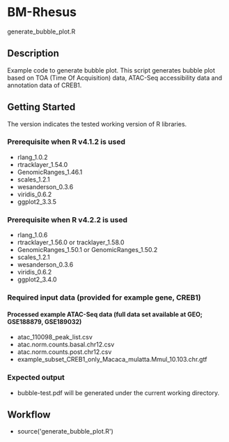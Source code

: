 # BM-Rhesus

generate_bubble_plot.R

## Description

Example code to generate bubble plot. 
This script generates bubble plot based on TOA (Time Of Acquisition) data, ATAC-Seq accessibility data and annotation data of CREB1.

## Getting Started

The version indicates the tested working version of R libraries.

### Prerequisite when R v4.1.2 is used

* rlang_1.0.2
* rtracklayer_1.54.0
* GenomicRanges_1.46.1
* scales_1.2.1
* wesanderson_0.3.6
* viridis_0.6.2
* ggplot2_3.3.5

### Prerequisite when R v4.2.2 is used

* rlang_1.0.6
* rtracklayer_1.56.0 or tracklayer_1.58.0
* GenomicRanges_1.50.1 or GenomicRanges_1.50.2
* scales_1.2.1
* wesanderson_0.3.6
* viridis_0.6.2
* ggplot2_3.4.0


### Required input data (provided for example gene, CREB1)

#### Processed example ATAC-Seq data (full data set available at GEO; GSE188879, GSE189032)

* atac_110098_peak_list.csv
* atac.norm.counts.basal.chr12.csv
* atac.norm.counts.post.chr12.csv
* example_subset_CREB1_only_Macaca_mulatta.Mmul_10.103.chr.gtf

### Expected output

* bubble-test.pdf will be generated under the current working directory.

## Workflow
* source('generate_bubble_plot.R')




